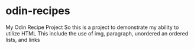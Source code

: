 # odin-recipes
My Odin Recipe Project
So this is a project to demonstrate my ability to utilize HTML
This include the use of img, paragraph, unordered an ordered lists, and links 